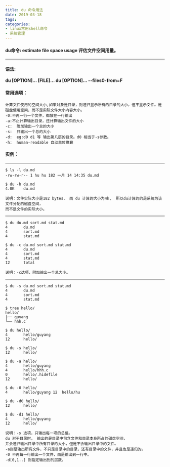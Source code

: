 ```yaml
---
title: du 命令用法
date: 2019-03-18
tags:
categories: 
- linux常用shell命令
- 系统管理
---
```

#### **du命令:**  **estimate file space usage 评估文件空间用量。**
---
<!-- more --> 
#### **语法:** 
**du [OPTION]... [FILE]...
   du [OPTION]... --files0-from=F**
#### **常用选项：**
	计算文件使用的空间大小,如果对象是目录，则递归显示所有的目录的大小，但不显示文件。是磁盘使用空间，而不是实际文件大小内容大小。
	-0:不再一行一个文件，都放在一行输出
	-a:不止计算输出目录，还计算输出文件的大小
	-c:  附加输出一个总的大小
	-s:  只输出一个总的大小
	-d:  eg:d0 d1 等 输出第几层的目录。d0 相当于-s参数。
	-h:  human-readable 自动单位换算
	
#### **实例：**
----
	$ ls -l du.md 
	-rw-rw-r-- 1 hu hu 182 一月 14 14:35 du.md

	$ du -h du.md 
	4.0K    du.md

	说明：文件实际大小是182 bytes， 而 du 计算的大小为4k,  所以du计算的的是系统为该文件分配的磁盘空间，
	而不是文件的实际大小。
---
	$ du du.md sort.md stat.md 
	4       du.md
	4       sort.md
	4       stat.md

	$ du -c du.md sort.md stat.md 
	4       du.md
	4       sort.md
	4       stat.md
	12      total

	说明：-c选项，附加输出一个总大小。
---
	$ du -s du.md sort.md stat.md 
	4       du.md
	4       sort.md
	4       stat.md

	$ tree hello/
	hello/
	├── guyang
	└── hhh.c

	$ du hello/
	4       hello/guyang
	12      hello/

	$ du -s hello/
	12      hello/

	$ du -a hello/
	4       hello/guyang
	4       hello/hhh.c
	0       hello/.hidefile
	12      hello/
	
	$ du -0 hello/
	4       hello/guyang 12  hello/hu
	
	$ du -d0 hello/
	12      hello/

	$ du -d1 hello/
	4       hello/guyang
	12      hello/

	说明：-s 选项，只输出每一项的总值。 
	du 对于目录时， 输出的是目录中包含文件和目录本身所占的磁盘空间，
	并会递归输出目录中所有目录的大小，但是不会输出目录中的文件。
	-a则是输出所有文件，不只是目录中的目录，还有目录中的文件，并且也是递归的。
	-0 不再每一行输出一个文件，而是输出到一行中。
	-d[0,1..] 则指定输出到的层数。

